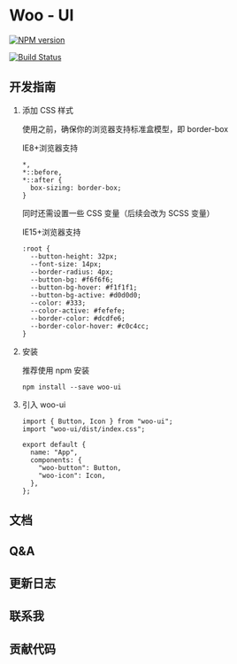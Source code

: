 # Woo - UI

[![NPM version](https://img.shields.io/npm/v/woo.svg)](https://www.npmjs.com/package/woo-ui)

[![Build Status](https://travis-ci.org/Lil-C0der/Woo.svg?branch=master)](https://travis-ci.org/Lil-C0der/Woo)

## 开发指南

1. 添加 CSS 样式

   使用之前，确保你的浏览器支持标准盒模型，即 border-box

   IE8+浏览器支持

   ```
   *,
   *::before,
   *::after {
     box-sizing: border-box;
   }
   ```

   同时还需设置一些 CSS 变量（后续会改为 SCSS 变量）

   IE15+浏览器支持

   ```
   :root {
     --button-height: 32px;
     --font-size: 14px;
     --border-radius: 4px;
     --button-bg: #f6f6f6;
     --button-bg-hover: #f1f1f1;
     --button-bg-active: #d0d0d0;
     --color: #333;
     --color-active: #fefefe;
     --border-color: #dcdfe6;
     --border-color-hover: #c0c4cc;
   }
   ```

2. 安装

   推荐使用 npm 安装

   ```
   npm install --save woo-ui
   ```

3. 引入 woo-ui

   ```
   import { Button, Icon } from "woo-ui";
   import "woo-ui/dist/index.css";

   export default {
     name: "App",
     components: {
       "woo-button": Button,
       "woo-icon": Icon,
     },
   };
   ```

## 文档

## Q&A

## 更新日志

## 联系我

## 贡献代码
